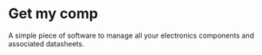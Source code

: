 # Get my comp
A simple piece of software to manage all your electronics components and associated datasheets.
